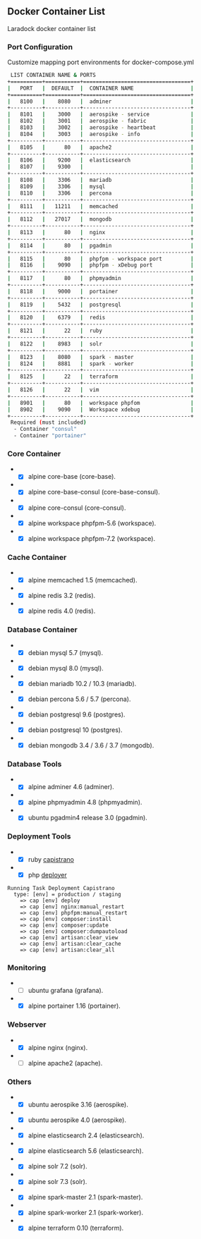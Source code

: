 ## Docker Container List

Laradock docker container list

### Port Configuration
Customize mapping port environments for docker-compose.yml

```bash
 LIST CONTAINER NAME & PORTS
+==========+===========+==================================+
|   PORT   |  DEFAULT  |  CONTAINER NAME                  |
+==========+===========+==================================+
|   8100   |    8080   |  adminer                         |
+----------+-----------+----------------------------------+
|   8101   |    3000   |  aerospike - service             |
|   8102   |    3001   |  aerospike - fabric              |
|   8103   |    3002   |  aerospike - heartbeat           |
|   8104   |    3003   |  aerospike - info                |
+----------+-----------+----------------------------------+
|   8105   |      80   |  apache2                         |
+----------+-----------+----------------------------------+
|   8106   |    9200   |  elasticsearch                   |
|   8107   |    9300   |                                  |
+----------+-----------+----------------------------------+
|   8108   |    3306   |  mariadb                         |
|   8109   |    3306   |  mysql                           |
|   8110   |    3306   |  percona                         |
+----------+-----------+----------------------------------+
|   8111   |   11211   |  memcached                       |
+----------+-----------+----------------------------------+
|   8112   |   27017   |  mongodb                         |
+----------+-----------+----------------------------------+
|   8113   |      80   |  nginx                           |
+----------+-----------+----------------------------------+
|   8114   |      80   |  pgadmin                         |
+----------+-----------+----------------------------------+
|   8115   |      80   |  phpfpm - workspace port         |
|   8116   |    9090   |  phpfpm - xDebug port            |
+----------+-----------+----------------------------------+
|   8117   |      80   |  phpmyadmin                      |
+----------+-----------+----------------------------------+
|   8118   |    9000   |  portainer                       |
+----------+-----------+----------------------------------+
|   8119   |    5432   |  postgresql                      |
+----------+-----------+----------------------------------+
|   8120   |    6379   |  redis                           |
+----------+-----------+----------------------------------+
|   8121   |      22   |  ruby                            |
+----------+-----------+----------------------------------+
|   8122   |    8983   |  solr                            |
+----------+-----------+----------------------------------+
|   8123   |    8080   |  spark - master                  |
|   8124   |    8881   |  spark - worker                  |
+----------+-----------+----------------------------------+
|   8125   |      22   |  terraform                       |
+----------+-----------+----------------------------------+
|   8126   |      22   |  vim                             |
+----------+-----------+----------------------------------+
|   8901   |      80   |  workspace phpfom                |
|   8902   |    9090   |  Workspace xdebug                |
+----------+-----------+----------------------------------+
 Required (must included)
  - Container "consul"
  - Container "portainer"    
```

### Core Container
* - [X] alpine core-base (core-base).
* - [X] alpine core-base-consul (core-base-consul).
* - [X] alpine core-consul (core-consul).
* - [X] alpine workspace phpfpm-5.6 (workspace).
* - [X] alpine workspace phpfpm-7.2 (workspace).

### Cache Container
* - [X] alpine memcached 1.5 (memcached).
* - [X] alpine redis 3.2 (redis).
* - [X] alpine redis 4.0 (redis).

### Database Container
* - [X] debian mysql 5.7 (mysql).
* - [X] debian mysql 8.0 (mysql).
* - [X] debian mariadb 10.2 / 10.3 (mariadb).
* - [X] debian percona 5.6 / 5.7 (percona).
* - [X] debian postgresql 9.6 (postgres).
* - [X] debian postgresql 10 (postgres).
* - [X] debian mongodb 3.4 / 3.6 / 3.7 (mongodb).

### Database Tools
* - [X] alpine adminer 4.6 (adminer).
* - [X] alpine phpmyadmin 4.8 (phpmyadmin).
* - [X] ubuntu pgadmin4 release 3.0 (pgadmin).

### Deployment Tools
* - [X] ruby [capistrano](https://github.com/capistrano/capistrano)
* - [X] php [deployer](https://github.com/deployphp/deployer)
```
Running Task Deployment Capistrano
  type: [env] = production / staging
    => cap [env] deploy
    => cap [env] nginx:manual_restart
    => cap [env] phpfpm:manual_restart
    => cap [env] composer:install
    => cap [env] composer:update
    => cap [env] composer:dumpautoload
    => cap [env] artisan:clear_view
    => cap [env] artisan:clear_cache
    => cap [env] artisan:clear_all
```

### Monitoring
* - [ ] ubuntu grafana (grafana).
* - [X] alpine portainer 1.16 (portainer).

### Webserver
* - [X] alpine nginx (nginx).
* - [ ] alpine apache2 (apache).

### Others
* - [X] ubuntu aerospike 3.16 (aerospike).
* - [X] ubuntu aerospike 4.0 (aerospike).
* - [X] alpine elasticsearch 2.4 (elasticsearch).
* - [X] alpine elasticsearch 5.6 (elasticsearch).
* - [X] alpine solr 7.2 (solr).
* - [X] alpine solr 7.3 (solr).
* - [X] alpine spark-master 2.1 (spark-master).
* - [X] alpine spark-worker 2.1 (spark-worker).
* - [X] alpine terraform 0.10 (terraform). 
